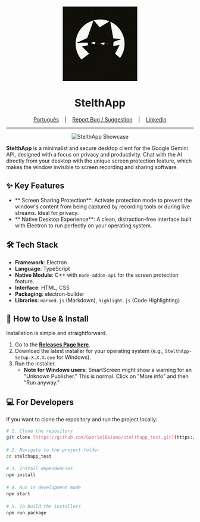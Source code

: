 <p align="center">
  <img src="/src/assets/icons/icon.jpg" alt="StelthApp Logo" width="200"/>
</p>

<h1 align="center">StelthApp</h1>

<p align="center">
  <a href="README.md" target="_blank">Português</a>
  &nbsp;&nbsp;&nbsp;|&nbsp;&nbsp;&nbsp;
  <a href="https://github.com/GabrielBaiano/stelthapp_test/issues/new?title=Suggestion%20or%20Bug%20in%20StelthApp&body=**Describe%20your%20idea%20or%20the%20issue%20here:**%0A%0A%0A**Steps%20to%20reproduce%20(if%20it's%20a%20bug):**%0A1.%20...%0A2.%20...%0A%0A**Any%20other%20relevant%20information?**%0A" target="_blank">Report Bug / Suggestion</a>
  &nbsp;&nbsp;&nbsp;|&nbsp;&nbsp;&nbsp;
  <a href="https://www.linkedin.com/in/gabriel-nascimento-gama-5b0b30185/" target="_blank">Linkedin</a>
</p>

---

<p align="center">
  <img src="https://i.imgur.com/your-showcase-image.gif" alt="StelthApp Showcase"/>
</p>

**StelthApp** is a minimalist and secure desktop client for the Google Gemini API, designed with a focus on privacy and productivity. Chat with the AI directly from your desktop with the unique screen protection feature, which makes the window invisible to screen recording and sharing software.

## ✨ Key Features

* ** Screen Sharing Protection**: Activate protection mode to prevent the window's content from being captured by recording tools or during live streams. Ideal for privacy.
* ** Native Desktop Experience**: A clean, distraction-free interface built with Electron to run perfectly on your operating system.

## 🛠️ Tech Stack

* **Framework**: Electron
* **Language**: TypeScript
* **Native Module**: C++ with `node-addon-api` for the screen protection feature.
* **Interface**: HTML, CSS
* **Packaging**: electron-builder
* **Libraries**: `marked.js` (Markdown), `highlight.js` (Code Highlighting)

## 🚀 How to Use & Install

Installation is simple and straightforward.

1.  Go to the **[Releases Page here](https://github.com/GabrielBaiano/stelthapp_test/tags)**.
2.  Download the latest installer for your operating system (e.g., `StelthApp-Setup-X.X.X.exe` for Windows).
3.  Run the installer.
    * **Note for Windows users:** SmartScreen might show a warning for an "Unknown Publisher." This is normal. Click on "More info" and then "Run anyway."

## 💻 For Developers

If you want to clone the repository and run the project locally:

```bash
# 1. Clone the repository
git clone [https://github.com/GabrielBaiano/stelthapp_test.git](https://github.com/GabrielBaiano/stelthapp_test.git)

# 2. Navigate to the project folder
cd stelthapp_test

# 3. Install dependencies
npm install

# 4. Run in development mode
npm start

# 5. To build the installers
npm run package